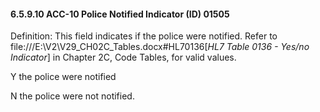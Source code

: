 #### 6.5.9.10 ACC-10 Police Notified Indicator (ID) 01505

Definition: This field indicates if the police were notified. Refer to file:///E:\V2\V29_CH02C_Tables.docx#HL70136[_HL7 Table 0136 - Yes/no Indicator_] in Chapter 2C, Code Tables, for valid values.

Y the police were notified

N the police were not notified.
